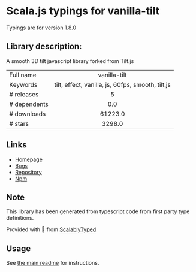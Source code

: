 
# Scala.js typings for vanilla-tilt

Typings are for version 1.8.0

## Library description:
A smooth 3D tilt javascript library forked from Tilt.js

|                    |                 |
| ------------------ | :-------------: |
| Full name          | vanilla-tilt |
| Keywords           | tilt, effect, vanilla, js, 60fps, smooth, tilt.js |
| # releases         | 5 |
| # dependents       | 0.0 |
| # downloads        | 61223.0 |
| # stars            | 3298.0 |

## Links
- [Homepage](https://github.com/micku7zu/vanilla-tilt.js#readme)
- [Bugs](https://github.com/micku7zu/vanilla-tilt.js/issues)
- [Repository](https://github.com/micku7zu/vanilla-tilt.js)
- [Npm](https://www.npmjs.com/package/vanilla-tilt)
    


## Note
This library has been generated from typescript code from first party type definitions.

Provided with :purple_heart: from [ScalablyTyped](https://github.com/oyvindberg/ScalablyTyped)

## Usage
See [the main readme](../../readme.md) for instructions.


